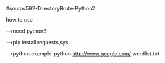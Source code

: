 #sourav592-DirectoryBrute-Python2

how to use

-->need python3

-->pip install requests,sys

-->python <url> <wordlist> example-python http://www.google.com/ wordlist.txt
